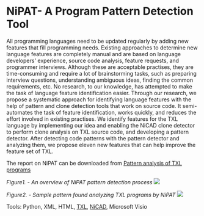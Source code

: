 # NiPAT- A Program Pattern Detection Tool

All programming languages need to be updated regularly by adding new features that fill programming needs. Existing approaches to determine new language features are completely manual and are based on language developers' experience, source code analysis, feature requests, and programmer interviews. Although these are acceptable practises, they are time-consuming and require a lot of brainstorming tasks, such as preparing interview questions, understanding ambiguous ideas, finding the common requirements, etc. No research, to our knowledge, has attempted to make the task of language feature identification easier. Through our research, we propose a systematic approach for identifying language features with the help of pattern and clone detection tools that work on source code. It semi-automates the task of feature identification, works quickly, and reduces the effort involved in existing practises. We identify features for the TXL language by implementing our idea and enabling the NiCAD clone detector to perform clone analysis on TXL source code, and developing a pattern detector. After detecting code patterns with the pattern detector and analyzing them, we propose eleven new features that can help improve the feature set of TXL.

The report on NiPAT can be downloaded from [Pattern analysis of TXL programs](https://ieeexplore.ieee.org/abstract/document/7476794/)

*Figure1. - An overview of NiPAT pattern detection process*
![]({{site.baseurl}}/assets/images/NipatProcess.png)

*Figure2. - Sample pattern found analyzing TXL programs by NiPAT*
![]({{site.baseurl}}/assets/images/samplePattern.png)


Tools: Python, XML, HTML, [TXL](https://www.txl.ca/txl-index.html), [NiCAD](https://www.txl.ca/txl-nicaddownload.html), Microsoft Visio
